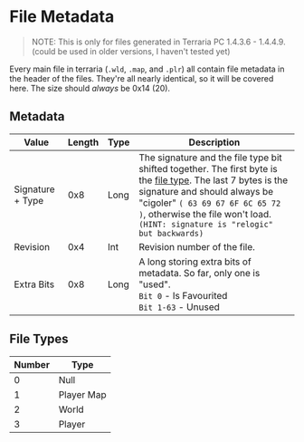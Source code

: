 # File Metadata

> NOTE: This is only for files generated in Terraria PC 1.4.3.6 - 1.4.4.9. (could be used in older versions, I haven't tested yet)

Every main file in terraria (`.wld`, `.map`, and `.plr`) all contain file metadata in the header of the files. They're all nearly identical, so it will be covered here. The size should *always* be 0x14 (20).

## Metadata

| Value            | Length | Type | Description                                                                                                                                                                                                                                                                          |
| ---------------- | ------ | ---- | ------------------------------------------------------------------------------------------------------------------------------------------------------------------------------------------------------------------------------------------------------------------------------------ |
| Signature + Type | 0x8    | Long | The signature and the file type bit shifted together. The first byte is the [file type](#File_Types). The last 7 bytes is the signature and should always be "cigoler" `( 63 69 67 6F 6C 65 72 )`, otherwise the file won't load.<br/>`(HINT: signature is "relogic" but backwards)` |
| Revision         | 0x4    | Int  | Revision number of the file.                                                                                                                                                                                                                                                         |
| Extra Bits       | 0x8    | Long | A long storing extra bits of metadata. So far, only one is "used".<br/>`Bit 0` - Is Favourited<br/>`Bit 1-63` - Unused                                                                                                                                                               |

## File Types

| Number | Type       |
| ------ | ---------- |
| 0      | Null       |
| 1      | Player Map |
| 2      | World      |
| 3      | Player     |

